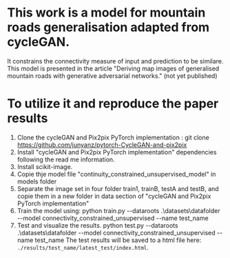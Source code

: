 
# This work is a model for mountain roads generalisation adapted from cycleGAN.
It constrains the connectivity measure of input and prediction to be similare.  
This model is presented in the article "Deriving map images of generalised mountain roads with generative adversarial networks." (not yet published)

# To utilize it and reproduce  the paper results

1. Clone the cycleGAN and Pix2pix PyTorch implementation : git clone https://github.com/junyanz/pytorch-CycleGAN-and-pix2pix
2. Install "cycleGAN and Pix2pix PyTorch implementation" dependencies following the read me information. 
3. Install scikit-image. 
4. Copie thje model file "continuity_constrained_unsupervised_model" in models folder 
5. Separate the image set in four folder train1, trainB, testA and testB, and copie them in a new folder in data section of "cycleGAN and Pix2pix PyTorch implementation"
6. Train the model using: 
python train.py --dataroots .\datasets\datafolder --model connectivity_constrained_unsupervised --name test_name
7. Test and visualize the results. 
python test.py --dataroots .\datasets\datafolder --model connectivity_constrained_unsupervised --name test_name
The test results will be saved to a html file here: `./results/test_name/latest_test/index.html`.


